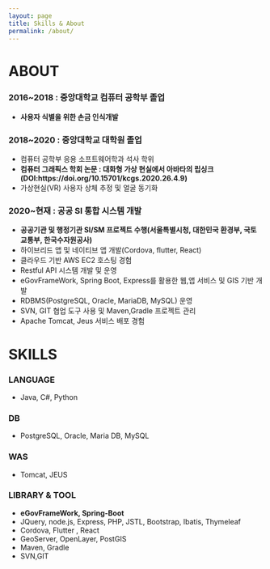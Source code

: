 ```yaml
---
layout: page
title: Skills & About
permalink: /about/
---
```


<h1>ABOUT</h1>

<h3>2016~2018 : 중앙대학교 컴퓨터 공학부 졸업</h3>
<ul>
           <li><strong>사용자 식별을 위한 손금 인식개발</strong></li>
</ul>
<h3>2018~2020 : 중앙대학교 대학원 졸업</h3>
<ul>
            <li>컴퓨터 공학부 응용 소프트웨어학과 석사 학위</li>
            <li><strong>컴퓨터 그래픽스 학회 논문 : 대화형 가상 현실에서 아바타의 립싱크(DOI:https://doi.org/10.15701/kcgs.2020.26.4.9)</strong></li>
            <li>가상현실(VR) 사용자 상체 추정 및 얼굴 동기화</li>
</ul>
<h3>2020~현재 : 공공 SI 통합 시스템 개발</h3>
<ul>
            <li><strong>공공기관 및 행정기관 SI/SM 프로젝트 수행(서울특별시청, 대한민국 환경부, 국토교통부, 한국수자원공사) </strong></li>
        <li>하이브리드 앱 및 네이티브 앱 개발(Cordova, flutter, React)</li>
<li>클라우드 기반 AWS EC2 호스팅 경험</li>
<li>Restful API 시스템 개발 및 운영</li>
<li>eGovFrameWork, Spring Boot, Express를 활용한 웹,앱 서비스 및 GIS 기반 개발</li>
<li>RDBMS(PostgreSQL, Oracle, MariaDB, MySQL) 운영	</li>
<li>SVN, GIT 협업 도구 사용 및 Maven,Gradle 프로젝트 관리</li>
<li>Apache Tomcat, Jeus 서비스 배포 경험</li>
           
</ul>

<h1>SKILLS</h1>

<h3>LANGUAGE</h3> 
<ul> 
<li>Java, C#, Python</li>
</ul>
<h3>DB</h3>  
<ul>
<li>PostgreSQL, Oracle, Maria DB, MySQL</li>
</ul>
<h3>WAS</h3> 
<ul>
 <li>Tomcat, JEUS</li>
</ul>  
<h3>LIBRARY & TOOL</h3>
<ul>  
<li><strong>eGovFrameWork, Spring-Boot</strong></li>
<li>JQuery, node.js, Express, PHP, JSTL, Bootstrap, Ibatis, Thymeleaf</li>
<li>Cordova, Flutter , React</li>
<li>GeoServer, OpenLayer, PostGIS</li> 
<li>Maven, Gradle</li> 
<li>SVN,GIT</li>
</ul>
   



          




<!--
Sleek is a modern Jekyll theme focused on speed performance & SEO best practices. You can find out more info about customizing your Jekyll theme, as well as basic Jekyll usage documentation at [jekyllrb.com](http://jekyllrb.com/) or simply read the guide on how to [get started](/getting-started)

You can find the source code for the Jekyll new theme at:
[sleek](https://github.com/janczizikow/sleek)

You can find the source code for Jekyll at
[jekyll](https://github.com/jekyll/jekyll)
-->